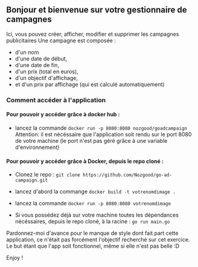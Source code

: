 ## Bonjour et bienvenue sur votre gestionnaire de campagnes 

Ici, vous pouvez créer, afficher, modifier et supprimer les campagnes publicitaires
Une campagne est composée :
- d'un nom
- d'une date de début,
- d'une date de fin,
- d'un prix (total en euros),
- d'un objectif d'affichage,
- et d'un prix par affichage (qui est calculé automatiquement)

### Comment accéder à l'application

#### Pour pouvoir y accéder grâce à docker hub : 
- lancez la commande `docker run -p 8080:8080 nozgood/goadcampaign`
Attention: il est nécéssaire que l'application soit rendu sur le port 8080 de votre machine (le port n'est pas géré grâce à une variable d'environnement)


#### Pour pouvoir y accéder grâce à Docker, depuis le repo cloné  : 
- Clonez le repo : `git clone https://github.com/Nozgood/go-ad-campaign.git`
- lancez d'abord la commange `docker build -t votrenomdimage .`
- lancez la commande `docker run -p 8080:8080 votrenomdimage`

- Si vous possédez déjà sur votre machine toutes les dépendances nécéssaires, depuis le repo cloné, à la racine : `go run main.go`

Pardonnez-moi d'avance pour le manque de style dont fait part cette application, ce n'était pas forcément l'objectif recherché sur cet exercice.
Le but étant que l'app soit fonctionnel, même si elle n'est pas belle :D 

Enjoy ! 